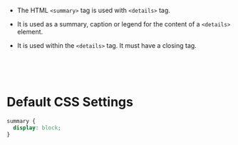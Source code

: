 - The HTML `<summary>` tag is used with `<details>` tag.

* It is used as a summary, caption or legend for the content of a `<details>` element.

- It is used within the `<details>` tag. It must have a closing tag.

&nbsp;

&nbsp;

# Default CSS Settings

```css
summary {
  display: block;
}
```
